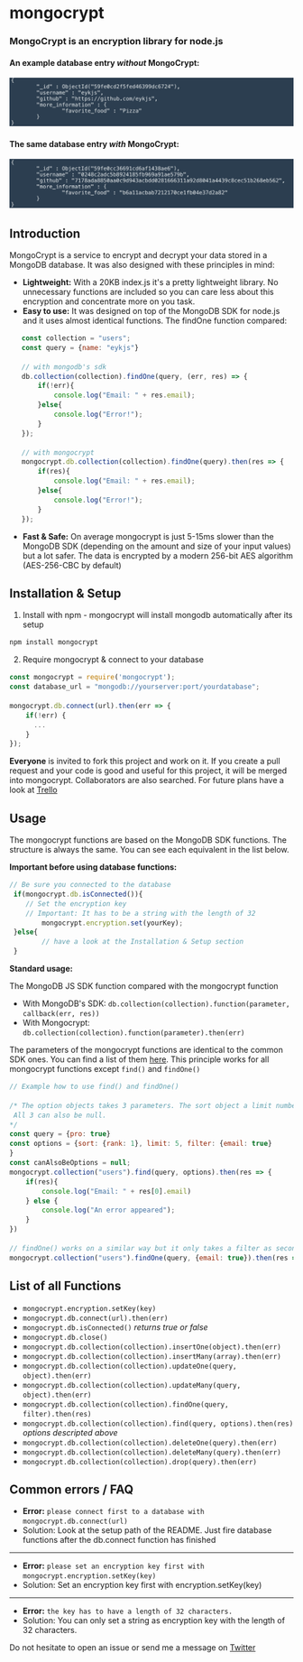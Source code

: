 # mongocrypt
### MongoCrypt is an encryption library for node.js

#### An example database entry _without_ MongoCrypt:
![example without mongocrypt](./example/images/response_normal.png)
#### The same database entry _with_ MongoCrypt:
![example without mongocrypt](./example/images/response_crypt.png)
## Introduction
MongoCrypt is a service to encrypt and decrypt your data stored in a MongoDB database. It was also designed with these principles in mind:

 * __Lightweight:__ With a 20KB index.js it's a pretty lightweight library. No unnecessary functions are included so you can care less about this encryption and concentrate more on you task.
 * __Easy to use:__ It was designed on top of the MongoDB SDK for node.js and it uses almost identical functions. The findOne function compared: 
 ```javascript
    const collection = "users";
    const query = {name: "eykjs"}

    // with mongodb's sdk
    db.collection(collection).findOne(query, (err, res) => {
        if(!err){
            console.log("Email: " + res.email);
        }else{
            console.log("Error!");
        }
    });

    // with mongocrypt
    mongocrypt.db.collection(collection).findOne(query).then(res => {
        if(res){
            console.log("Email: " + res.email);
        }else{
            console.log("Error!");
        }
    });
 ```
 * __Fast & Safe:__ On average mongocrypt is just 5-15ms slower than the MongoDB SDK (depending on the amount and size of your input values) but a lot safer. The data is encrypted by a modern 256-bit AES algorithm (AES-256-CBC by default)

## Installation & Setup
1. Install with npm - mongocrypt will install mongodb automatically after its setup
```sh
npm install mongocrypt
```
2. Require mongocrypt & connect to your database
```javascript
const mongocrypt = require('mongocrypt');
const database_url = "mongodb://yourserver:port/yourdatabase";

mongocrypt.db.connect(url).then(err => {
    if(!err) {
      ...
    }
});
```
**Everyone**
is invited to fork this project and work on it. If you create a pull request and your code is good and useful for this project, it will be merged into mongocrypt. Collaborators are also searched. For future plans have a look at [Trello](https://trello.com/b/SCrW8gsN)
## Usage

The mongocrypt functions are based on the MongoDB SDK functions. The structure is always the same. You can see each equivalent in the list below.

**Important before using database functions:**
```javascript
// Be sure you connected to the database
 if(mongocrypt.db.isConnected()){
    // Set the encryption key
    // Important: It has to be a string with the length of 32
        mongocrypt.encryption.set(yourKey);
 }else{
        // have a look at the Installation & Setup section
 }
```


**Standard usage:**

The MongoDB JS SDK function compared with the mongocrypt function
* With MongoDB's SDK: `db.collection(collection).function(parameter, callback(err, res))`
* With Mongocrypt: `db.collection(collection).function(parameter).then(err)`


The parameters of the mongocrypt functions are identical to the common SDK ones. You can find a list of them [here](https://www.w3schools.com/nodejs/nodejs_mongodb.asp). This principle works for all mongocrypt functions except `find()` and `findOne()`
```javascript
// Example how to use find() and findOne()

/* The option objects takes 3 parameters. The sort object a limit number and a filter object.
 All 3 can also be null. 
*/
const query = {pro: true}
const options = {sort: {rank: 1}, limit: 5, filter: {email: true}
}
const canAlsoBeOptions = null;
mongocrypt.collection("users").find(query, options).then(res => {
    if(res){
        console.log("Email: " + res[0].email)
    } else {
        console.log("An error appeared");
    }
})

// findOne() works on a similar way but it only takes a filter as second parameter
mongocrypt.collection("users").findOne(query, {email: true}).then(res => {})
```

## List of all Functions

* `mongocrypt.encryption.setKey(key)`
* `mongocrypt.db.connect(url).then(err)`
* `mongocrypt.db.isConnected()` *returns true or false*
* `mongocrypt.db.close()`
* `mongocrypt.db.collection(collection).insertOne(object).then(err)`
* `mongocrypt.db.collection(collection).insertMany(array).then(err)`
* `mongocrypt.db.collection(collection).updateOne(query, object).then(err)`
* `mongocrypt.db.collection(collection).updateMany(query, object).then(err)`
* `mongocrypt.db.collection(collection).findOne(query, filter).then(res)`
* `mongocrypt.db.collection(collection).find(query, options).then(res)` *options descripted above*
* `mongocrypt.db.collection(collection).deleteOne(query).then(err)`
* `mongocrypt.db.collection(collection).deleteMany(query).then(err)`
* `mongocrypt.db.collection(collection).drop(query).then(err)`

## Common errors / FAQ

 * __Error:__ `please connect first to a database with mongocrypt.db.connect(url)`
 * Solution: Look at the setup path of the README. Just fire database functions after the db.connect function has finished

 ---
 * __Error:__ `please set an encryption key first with mongocrypt.encryption.setKey(key)`
 * Solution: Set an encryption key first with encryption.setKey(key)

 ---
 * __Error:__ `the key has to have a length of 32 characters.`
 * Solution: You can only set a string as encryption key with the length of 32 characters.


Do not hesitate to open an issue or send me a message on [Twitter](https://www.twitter.com/eykjs)



